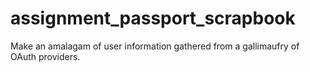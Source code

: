 # assignment_passport_scrapbook

Make an amalagam of user information gathered from a gallimaufry of OAuth providers.
